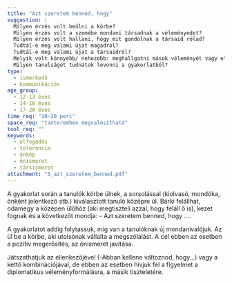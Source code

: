 ```yaml
---
title: "Azt szeretem benned, hogy"
suggestion: | 
  Milyen érzés volt beülni a körbe? 
  Milyen érzés volt a szemébe mondani társadnak a véleményedet?
  Milyen érzés volt hallani, hogy mit gondolnak a társaid rólad?
  Tudtál-e meg valami újat magadról?
  Tudtál-e meg valami újat a társaidról?
  Melyik volt könnyebb/ nehezebb: meghallgatni mások véleményét vagy elmondani a magadét?
  Milyen tanulságot tudnátok levonni a gyakorlatból?
type:
  - ismerkedő
  - kommunikációs
age_group:
  - 12-13 éves
  - 14-16 éves
  - 17-20 éves
time_req: "10-20 perc"
space_req: "tanteremben megvalósítható"
tool_req: ""
keywords: 
  - elfogadás
  - tolerancia
  - énkép
  - önismeret
  - társismeret
attachment: "5_azt_szeretem_benned.pdf"
---
```


A gyakorlat során a tanulók körbe ülnek, a sorsolással (kiolvasó, mondóka, önként jelentkező stb.) kiválasztott tanuló középre ül. Bárki felállhat, odamegy a középen ülőhöz (aki megtiszteli azzal, hogy feláll ő is), kezet fognak és a következőt mondja: - Azt szeretem benned, hogy ….

A gyakorlatot addig folytassuk, míg van a tanulóknak új mondanivalójuk. Az ül be a körbe, aki utolsónak vállalta a megszólalást. A cél ebben az esetben a pozitív megerősítés, az önismeret javítása.

Játszathatjuk az ellenkezőjével (-Abban kellene változnod, hogy…) vagy a kettő kombinációjával, de ebben az esetben hívjuk fel a figyelmet a diplomatikus véleményformálásra, a másik tiszteletére.
  
  
